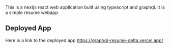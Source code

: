 This is a nextjs react web application built using typescript and graphql. It is a simple resume webapp

## Deployed App

Here is a link to the deployed app https://graphql-resume-delta.vercel.app/
